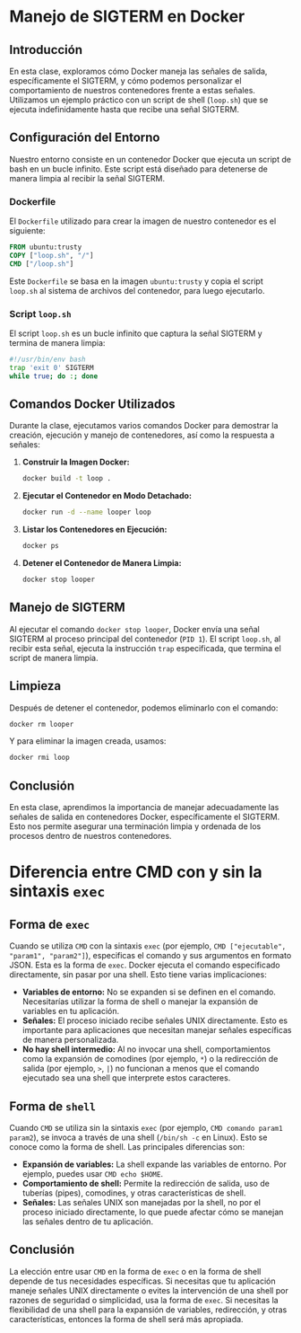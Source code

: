 # Manejo de SIGTERM en Docker

## Introducción

En esta clase, exploramos cómo Docker maneja las señales de salida, específicamente el SIGTERM, y cómo podemos personalizar el comportamiento de nuestros contenedores frente a estas señales. Utilizamos un ejemplo práctico con un script de shell (`loop.sh`) que se ejecuta indefinidamente hasta que recibe una señal SIGTERM.

## Configuración del Entorno

Nuestro entorno consiste en un contenedor Docker que ejecuta un script de bash en un bucle infinito. Este script está diseñado para detenerse de manera limpia al recibir la señal SIGTERM.

### Dockerfile

El `Dockerfile` utilizado para crear la imagen de nuestro contenedor es el siguiente:

```Dockerfile
FROM ubuntu:trusty
COPY ["loop.sh", "/"]
CMD ["/loop.sh"]
```

Este `Dockerfile` se basa en la imagen `ubuntu:trusty` y copia el script `loop.sh` al sistema de archivos del contenedor, para luego ejecutarlo.

### Script `loop.sh`

El script `loop.sh` es un bucle infinito que captura la señal SIGTERM y termina de manera limpia:

```bash
#!/usr/bin/env bash
trap 'exit 0' SIGTERM
while true; do :; done
```

## Comandos Docker Utilizados

Durante la clase, ejecutamos varios comandos Docker para demostrar la creación, ejecución y manejo de contenedores, así como la respuesta a señales:

1. **Construir la Imagen Docker:**

   ```bash
   docker build -t loop .
   ```
2. **Ejecutar el Contenedor en Modo Detachado:**

   ```bash
   docker run -d --name looper loop
   ```
3. **Listar los Contenedores en Ejecución:**

   ```bash
   docker ps
   ```
4. **Detener el Contenedor de Manera Limpia:**

   ```bash
   docker stop looper
   ```

## Manejo de SIGTERM

Al ejecutar el comando `docker stop looper`, Docker envía una señal SIGTERM al proceso principal del contenedor (`PID 1`). El script `loop.sh`, al recibir esta señal, ejecuta la instrucción `trap` especificada, que termina el script de manera limpia.

## Limpieza

Después de detener el contenedor, podemos eliminarlo con el comando:

```bash
docker rm looper
```

Y para eliminar la imagen creada, usamos:

```bash
docker rmi loop
```

## Conclusión

En esta clase, aprendimos la importancia de manejar adecuadamente las señales de salida en contenedores Docker, específicamente el SIGTERM. Esto nos permite asegurar una terminación limpia y ordenada de los procesos dentro de nuestros contenedores.


# Diferencia entre CMD con y sin la sintaxis `exec`

## Forma de `exec`

Cuando se utiliza `CMD` con la sintaxis `exec` (por ejemplo, `CMD ["ejecutable", "param1", "param2"]`), especificas el comando y sus argumentos en formato JSON. Esta es la forma de `exec`. Docker ejecuta el comando especificado directamente, sin pasar por una shell. Esto tiene varias implicaciones:

- **Variables de entorno:** No se expanden si se definen en el comando. Necesitarías utilizar la forma de shell o manejar la expansión de variables en tu aplicación.
- **Señales:** El proceso iniciado recibe señales UNIX directamente. Esto es importante para aplicaciones que necesitan manejar señales específicas de manera personalizada.
- **No hay shell intermedio:** Al no invocar una shell, comportamientos como la expansión de comodines (por ejemplo, `*`) o la redirección de salida (por ejemplo, `>`, `|`) no funcionan a menos que el comando ejecutado sea una shell que interprete estos caracteres.

## Forma de `shell`

Cuando `CMD` se utiliza sin la sintaxis `exec` (por ejemplo, `CMD comando param1 param2`), se invoca a través de una shell (`/bin/sh -c` en Linux). Esto se conoce como la forma de shell. Las principales diferencias son:

- **Expansión de variables:** La shell expande las variables de entorno. Por ejemplo, puedes usar `CMD echo $HOME`.
- **Comportamiento de shell:** Permite la redirección de salida, uso de tuberías (pipes), comodines, y otras características de shell.
- **Señales:** Las señales UNIX son manejadas por la shell, no por el proceso iniciado directamente, lo que puede afectar cómo se manejan las señales dentro de tu aplicación.

## Conclusión

La elección entre usar `CMD` en la forma de `exec` o en la forma de shell depende de tus necesidades específicas. Si necesitas que tu aplicación maneje señales UNIX directamente o evites la intervención de una shell por razones de seguridad o simplicidad, usa la forma de `exec`. Si necesitas la flexibilidad de una shell para la expansión de variables, redirección, y otras características, entonces la forma de shell será más apropiada.
